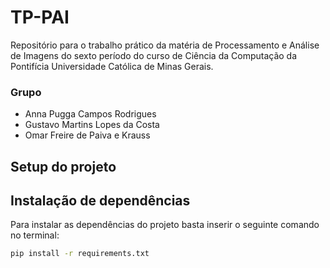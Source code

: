 # TP-PAI 
Repositório para o trabalho prático da matéria de Processamento e Análise de Imagens do sexto período do curso de Ciência da Computação da Pontifícia Universidade Católica de Minas Gerais.
### Grupo
 - Anna Pugga Campos Rodrigues
 - Gustavo Martins Lopes da Costa
 - Omar Freire de Paiva e Krauss
## Setup do projeto 
## Instalação de dependências
Para instalar as dependências do projeto basta inserir o seguinte comando no terminal:
```sh
pip install -r requirements.txt
```
